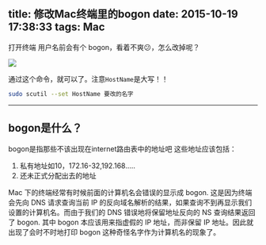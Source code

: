title: 修改Mac终端里的bogon
date: 2015-10-19 17:38:33
tags: Mac
---

打开终端 用户名前会有个 bogon，看着不爽😕，怎么改掉呢？

![](http://7xkfbb.com1.z0.glb.clouddn.com/15-10-19/79349613.jpg)

<!--more-->

通过这个命令，就可以了。注意`HostName`是大写！！

```sh
sudo scutil --set HostName 要改的名字
```
-------
## bogon是什么？

bogon是指那些不该出现在internet路由表中的地址吧
这些地址应该包括：    

1. 私有地址如10，172.16-32,192.168.....
2. 还未正式分配出去的地址

Mac 下的终端经常有时候前面的计算机名会错误的显示成 bogon. 这是因为终端会先向 DNS 请求查询当前 IP 的反向域名解析的结果，如果查询不到再显示我们设置的计算机名。而由于我们的 DNS 错误地将保留地址反向的 NS 查询结果返回了 bogon. 其中 bogon 本应该用来指虚假的 IP 地址，而非保留 IP 地址。因此就出现了会时不时地打印 bogon 这种奇怪名字作为计算机名的现象了。